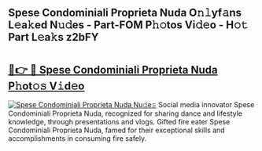## Spese Condominiali Proprieta Nuda O𝚗𝚕yf𝚊ns L𝚎a𝚔ed N𝚞𝚍es - Part-FOM P𝚑𝚘tos Vi𝚍𝚎o - H𝚘𝚝 Part L𝚎a𝚔s z2bFY

# <h2><a href="http://kf9nool.oniu.top/?m=Spese+Condominiali+Proprieta+Nuda">🔗👉 🔴 Spese Condominiali Proprieta Nuda P𝚑ot𝚘𝚜 V𝚒d𝚎o</a></h2>

[![Spese Condominiali Proprieta Nuda Nu𝚍e𝚜](https://i.imgur.com/0qMVB7G.gif)](http://kf9nool.oniu.top/?m=Spese+Condominiali+Proprieta+Nuda)
Social media innovator Spese Condominiali Proprieta Nuda, recognized for sharing dance and lifestyle knowledge, through presentations and vlogs. Gifted fire eater Spese Condominiali Proprieta Nuda, famed for their exceptional skills and accomplishments in consuming fire safely.  
